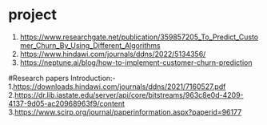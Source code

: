 # project
1. https://www.researchgate.net/publication/359857205_To_Predict_Customer_Churn_By_Using_Different_Algorithms 
2. https://www.hindawi.com/journals/ddns/2022/5134356/
3. https://neptune.ai/blog/how-to-implement-customer-churn-prediction

#Research papers
Introduction:- 1.https://downloads.hindawi.com/journals/ddns/2021/7160527.pdf
2.https://dr.lib.iastate.edu/server/api/core/bitstreams/963c8e0d-4209-4137-9d05-ac20968963f9/content
3.https://www.scirp.org/journal/paperinformation.aspx?paperid=96177
